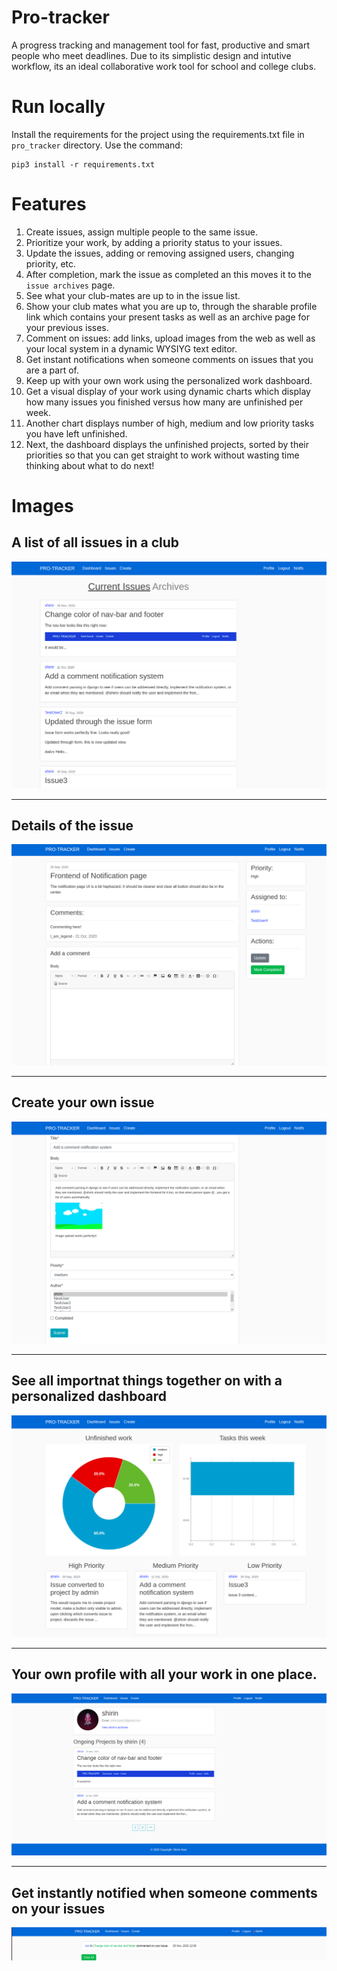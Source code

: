 # Pro-tracker
A progress tracking and management tool for fast, productive and smart people who meet deadlines. Due to its simplistic design and intutive workflow, its an ideal collaborative work tool for school and college clubs.

# Run locally
Install the requirements for the project using the requirements.txt file in ```pro_tracker``` directory. Use the command:
```
pip3 install -r requirements.txt
```


# Features 
1. Create issues, assign multiple people to the same issue.
2. Prioritize your work, by adding a priority status to your issues.
3. Update the issues, adding or removing assigned users, changing priority, etc.
4. After completion, mark the issue as completed an this moves it to the ```issue archives``` page. 
5. See what your club-mates are up to in the issue list.
6. Show your club mates what you are up to, through the sharable profile link which contains your present tasks as well as an archive page for your previous isses.
7. Comment on issues: add links, upload images from the web as well as your local system in a dynamic WYSIYG text editor.
8. Get instant notifications when someone comments on issues that you are a part of.
9. Keep up with your own work using the personalized work dashboard.
10. Get a visual display of your work using dynamic charts which display how many issues you finished versus how many are unfinished per week.
11. Another chart displays number of high, medium and low priority tasks you have left unfinished.
12. Next, the dashboard displays the unfinished projects, sorted by their priorities so that you can get straight to work without wasting time thinking about what to do next!

# Images

## A list of all issues in a club
![](images/main-page.png)
***

## Details of the issue

![](images/main-issue-page.png)
***

## Create your own issue

![](images/issue-page.png)
***

## See all importnat things together on with a personalized dashboard

![](images/dashboard.png)
***

## Your own profile with all your work in one place.

![](images/profile-github.png)
***

## Get instantly notified when someone comments on your issues

![](images/notif-github.png)
